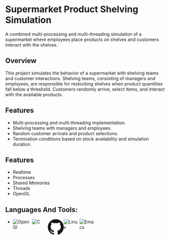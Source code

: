 # Supermarket Product Shelving Simulation

A combined multi-processing and multi-threading simulation of a supermarket where employees place products on shelves and customers interact with the shelves.

## Overview

This project simulates the behavior of a supermarket with shelving teams and customer interactions. Shelving teams, consisting of managers and employees, are responsible for restocking shelves when product quantities fall below a threshold. Customers randomly arrive, select items, and interact with the available products.

## Features

- Multi-processing and multi-threading implementation.
- Shelving teams with managers and employees.
- Random customer arrivals and product selections.
- Termination conditions based on stock availability and simulation duration.

## Features

- Realtime
- Processes
- Shared Memories
- Threads
- OpenGL


## Languages And Tools:

-  <img align="left" alt=  "OpenGl" width="60px" src="https://upload.wikimedia.org/wikipedia/commons/e/e9/Opengl-logo.svg" /><img align="left" alt="C" width="50px" src="https://user-images.githubusercontent.com/25181517/192106070-46255bcf-65e6-4c6b-a296-bf8d0d8fb2a7.png" /><img align="left" alt="GitHub" width="50px" src="https://raw.githubusercontent.com/github/explore/78df643247d429f6cc873026c0622819ad797942/topics/github/github.png" /> <img align="left" alt="Linux" width="50px" src="https://upload.wikimedia.org/wikipedia/commons/thumb/3/35/Tux.svg/800px-Tux.svg.png" /> <img align="left" alt="Emacs" width="50px" src="https://upload.wikimedia.org/wikipedia/commons/0/08/EmacsIcon.svg" /> 

<br/>




